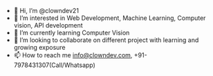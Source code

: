 - 👋 Hi, I’m @clowndev21
- 👀 I’m interested in Web Development, Machine Learning, Computer vision, API development
- 🌱 I’m currently learning Computer Vision
- 💞️ I’m looking to collaborate on different project with learning and growing exposure
- 📫 How to reach me info@clowndev.com, +91-7978431307(Call/Whatsapp)

<!---
clowndev21/clowndev21 is a ✨ special ✨ repository because its `README.md` (this file) appears on your GitHub profile.
You can click the Preview link to take a look at your changes.
--->

